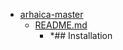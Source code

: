 - <a href = "E:\Node_projects\Node_Way\ArchivTSH_2\ArhivMetarhia_2\arhaica-master\cat.arhaica-master\dir.arhaica-master.md">arhaica-master</a>
    - <a href = "E:\Node_projects\Node_Way\ArchivTSH_2\ArhivMetarhia_2\arhaica-master\README.md">README.md</a>
        - *## Installation

